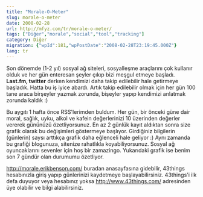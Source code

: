 ```yaml
---
title: "Morale-O-Meter"
slug: morale-o-meter
date: 2008-02-28
url: http://mfyz.com/tr/morale-o-meter/
tags: ["Diğer","morale","social","tool","tracking"]
category: Diğer
migration: {"wpId":181,"wpPostDate":"2008-02-28T23:19:45.000Z"}
lang: tr
---
```


Son dönemde (1-2 yıl) sosyal ağ siteleri, sosyalleşme araçlarını çok kullanır olduk ve her gün enteresan şeyler çıkıp bizi meşgul etmeye başladı. **Last.fm, twitter** derken kendimizi daha takip edilebilir hale getirmeye başladık. Hatta bu iş iyice abardı. Artık takip edilebilir olmak için her gün 100 tane araca birşeyler yazmak zorunda, bişeyler yapıp kendimizi anlatmak zorunda kaldık :)

Bu aygıtı 1 hafta önce RSS'lerimden buldum. Her gün, bir önceki güne dair moral, sağlık, uyku, alkol ve kafein değerlerinizi 10 üzerinden değerler vererek gününüzü özetliyorsunuz. En az 2 günlük kayıt aldıktan sonra size grafik olarak bu değişimleri göstermeye başlıyor. Girdiğiniz bilgilerin (günlerin) saysı arttıkça grafik daha eğlenceli hale geliyor :) Aynı zamanda bu grafiği blogunuza, sitenize rahatlıkla koyabiliyorsunuz. Sosyal ağ oyuncaklarını sevenler için hoş bir zamazingo. Yukarıdaki grafik ise benim son 7 gündür olan durumumu özetliyor.

http://morale.erikbenson.com/ buradan anasayfasına gidebilir, 43things hesabınızla giriş yapıp günlerinizi kaydetmeye başlayabilirsiniz. 43things'i ilk defa duyuyor veya hesabınız yoksa http://www.43things.com/ adresinden üye olabilir ve bilgi alabilirsiniz.